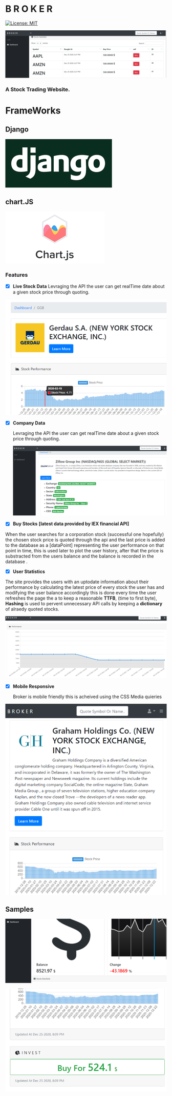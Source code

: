 # B R O K E R
[![License: MIT](https://img.shields.io/badge/License-MIT-yellow.svg)](https://opensource.org/licenses/MIT)


![Alt text](broker/images/scrshots/3.png?raw=true "Title")

### A Stock Trading Website.


# FrameWorks

## Django

![Alt text](broker/images/scrshots/djngo.png?raw=true "Title") 
    
## chart.JS 

![Alt text](broker/images/scrshots/chrt.png?raw=true "Title")





### Features
- [x] **Live Stock Data**
    Levraging the API the user can get realTime date about a given stock price through quoting.


![Alt text](broker/images/scrshots/6.png?raw=true "Title")

- [x] **Company Data**

    Levraging the API the user can get realTime date about a given stock price through quoting.
    
    
    ![Alt text](broker/images/scrshots/4.png?raw=true "Title")

- [x] **Buy Stocks** **[latest data provided by IEX financial API]**

When the user searches for a corporation stock (successful one hopefully) the chosen stock price is quoted through the api and the last price is added to the database as a [dataPoint] representing the user performance on that point in time, this is used later to plot the user history, after that the price is substracted from the users balance and the balance is recorded in the database .
  
- [x] **User Statistics** 

The site provides the users with an uptodate information about their performance by calculating the latest price of every stock the user has and modifying the user balance accordingly this is done every time the user refreshes the page the a to keep a reasonable **TTFB**, (time to first byte), **Hashing** is used to pervent unnecessary API calls
by keeping a **dictionary** of alraedy quoted stocks.


![Alt text](broker/images/scrshots/5.png?raw=true "Title")



- [x] **Mobile Responsive** 

    Broker is mobile friendly this is acheived using the CSS Media quieries
    
    
![Alt text](broker/images/scrshots/7.png?raw=true "Title")


## Samples

![Alt text](broker/images/scrshots/2.png?raw=true "Title")


![Alt text](broker/images/scrshots/8.png?raw=true "Title")


